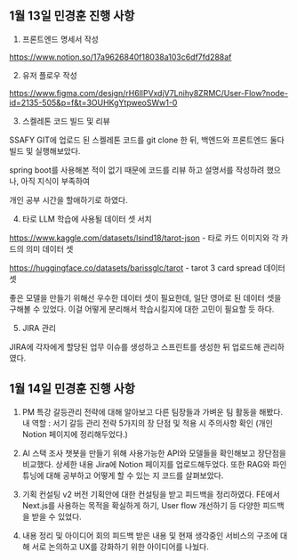 ## 1월 13일 민경훈 진행 사항

1. 프론트엔드 명세서 작성

https://www.notion.so/17a9626840f18038a103c6df7fd288af

2. 유저 플로우 작성

https://www.figma.com/design/rH6llPVxdjV7Lnihy8ZRMC/User-Flow?node-id=2135-505&p=f&t=3OUHKgYtpweoSWw1-0


3. 스켈레톤 코드 빌드 및 리뷰

SSAFY GIT에 업로드 된 스켈레톤 코드를 git clone 한 뒤, 백엔드와 프론트엔드 둘다 빌드 및 실행해보았다.

spring boot를 사용해본 적이 없기 때문에 코드를 리뷰 하고 설명서를 작성하려 했으나, 아직 지식이 부족하여

개인 공부 시간을 할애하기로 하였다.

4. 타로 LLM 학습에 사용될 데이터 셋 서치

https://www.kaggle.com/datasets/lsind18/tarot-json - 타로 카드 이미지와 각 카드의 의미 데이터 셋

https://huggingface.co/datasets/barissglc/tarot  - tarot 3 card spread 데이터 셋

좋은 모델을 만들기 위해선 우수한 데이터 셋이 필요한데, 일단 영어로 된 데이터 셋을 구해볼 수 있었다.
이걸 어떻게 분리해서 학습시킬지에 대한 고민이 필요할 듯 하다.

5. JIRA 관리

JIRA에 각자에게 할당된 업무 이슈를 생성하고 스프린트를 생성한 뒤 업로드해 관리하였다.

## 1월 14일 민경훈 진행 사항

1. PM 특강
갈등관리 전략에 대해 알아보고 다른 팀장들과 가벼운 팀 활동을 해봤다.
내 역할 : 서기
갈등 관리 전략 5가지의 장 단점 및 적용 시 주의사항 확인
(개인 Notion 페이지에 정리해두었다.)

2. AI 스택 조사
챗봇을 만들기 위해 사용가능한 API와 모델들을 확인해보고 장단점을 비교했다.
상세한 내용 Jira에 Notion 페이지를 업로드해두었다.
또한 RAG와 파인튜닝에 대해 공부하고 어떻게 할 수 있는 지 코드를 살펴보았다.

3. 기획 컨설팅
v2 버전 기획안에 대한 컨설팅을 받고 피드백을 정리하였다.
FE에서 Next.js를 사용하는 목적을 확실하게 하기, User flow 개선하기 등
다양한 피드백을 받을 수 있었다.

4. 내용 정리 및 아이디어 회의
피드백 받은 내용 및 현재 생각중인 서비스의 구조에 대해 서로 논의하고
UX를 강화하기 위한 아이디어를 나눴다.
